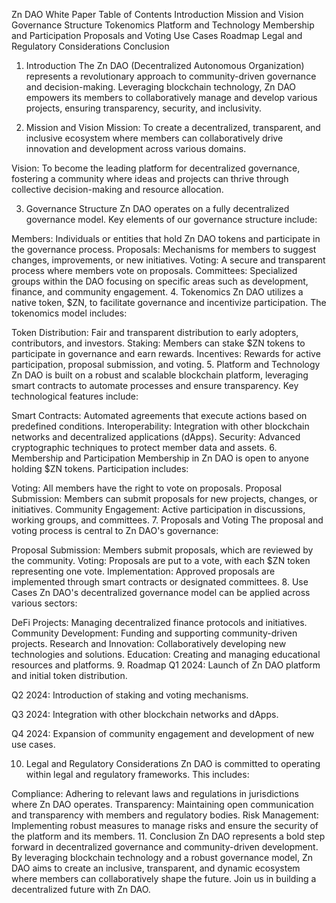 Zn DAO White Paper
Table of Contents
Introduction
Mission and Vision
Governance Structure
Tokenomics
Platform and Technology
Membership and Participation
Proposals and Voting
Use Cases
Roadmap
Legal and Regulatory Considerations
Conclusion
1. Introduction
The Zn DAO (Decentralized Autonomous Organization) represents a revolutionary approach to community-driven governance and decision-making. Leveraging blockchain technology, Zn DAO empowers its members to collaboratively manage and develop various projects, ensuring transparency, security, and inclusivity.

2. Mission and Vision
Mission: To create a decentralized, transparent, and inclusive ecosystem where members can collaboratively drive innovation and development across various domains.

Vision: To become the leading platform for decentralized governance, fostering a community where ideas and projects can thrive through collective decision-making and resource allocation.

3. Governance Structure
Zn DAO operates on a fully decentralized governance model. Key elements of our governance structure include:

Members: Individuals or entities that hold Zn DAO tokens and participate in the governance process.
Proposals: Mechanisms for members to suggest changes, improvements, or new initiatives.
Voting: A secure and transparent process where members vote on proposals.
Committees: Specialized groups within the DAO focusing on specific areas such as development, finance, and community engagement.
4. Tokenomics
Zn DAO utilizes a native token, $ZN, to facilitate governance and incentivize participation. The tokenomics model includes:

Token Distribution: Fair and transparent distribution to early adopters, contributors, and investors.
Staking: Members can stake $ZN tokens to participate in governance and earn rewards.
Incentives: Rewards for active participation, proposal submission, and voting.
5. Platform and Technology
Zn DAO is built on a robust and scalable blockchain platform, leveraging smart contracts to automate processes and ensure transparency. Key technological features include:

Smart Contracts: Automated agreements that execute actions based on predefined conditions.
Interoperability: Integration with other blockchain networks and decentralized applications (dApps).
Security: Advanced cryptographic techniques to protect member data and assets.
6. Membership and Participation
Membership in Zn DAO is open to anyone holding $ZN tokens. Participation includes:

Voting: All members have the right to vote on proposals.
Proposal Submission: Members can submit proposals for new projects, changes, or initiatives.
Community Engagement: Active participation in discussions, working groups, and committees.
7. Proposals and Voting
The proposal and voting process is central to Zn DAO's governance:

Proposal Submission: Members submit proposals, which are reviewed by the community.
Voting: Proposals are put to a vote, with each $ZN token representing one vote.
Implementation: Approved proposals are implemented through smart contracts or designated committees.
8. Use Cases
Zn DAO's decentralized governance model can be applied across various sectors:

DeFi Projects: Managing decentralized finance protocols and initiatives.
Community Development: Funding and supporting community-driven projects.
Research and Innovation: Collaboratively developing new technologies and solutions.
Education: Creating and managing educational resources and platforms.
9. Roadmap
Q1 2024: Launch of Zn DAO platform and initial token distribution.

Q2 2024: Introduction of staking and voting mechanisms.

Q3 2024: Integration with other blockchain networks and dApps.

Q4 2024: Expansion of community engagement and development of new use cases.

10. Legal and Regulatory Considerations
Zn DAO is committed to operating within legal and regulatory frameworks. This includes:

Compliance: Adhering to relevant laws and regulations in jurisdictions where Zn DAO operates.
Transparency: Maintaining open communication and transparency with members and regulatory bodies.
Risk Management: Implementing robust measures to manage risks and ensure the security of the platform and its members.
11. Conclusion
Zn DAO represents a bold step forward in decentralized governance and community-driven development. By leveraging blockchain technology and a robust governance model, Zn DAO aims to create an inclusive, transparent, and dynamic ecosystem where members can collaboratively shape the future. Join us in building a decentralized future with Zn DAO.

